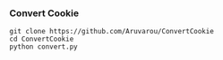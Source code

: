 ### Convert Cookie
```
git clone https://github.com/Aruvarou/ConvertCookie
cd ConvertCookie
python convert.py
```
